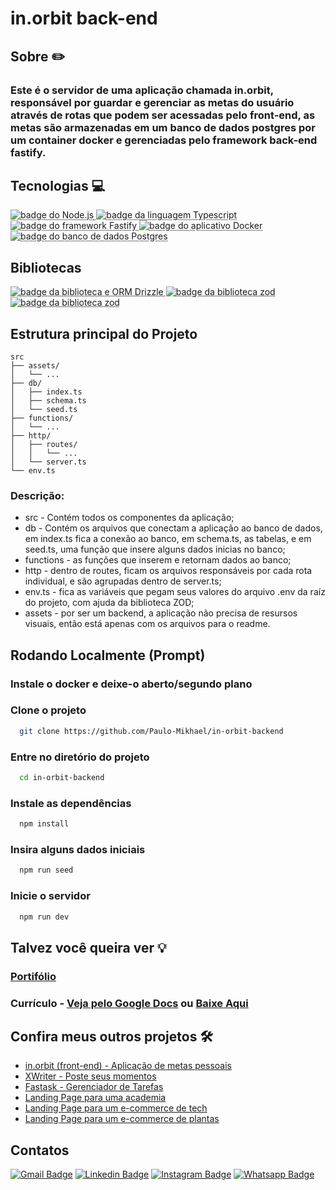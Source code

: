 # in.orbit back-end

## Sobre ✏️
### Este é o servidor de uma aplicação chamada in.orbit, responsável por guardar e gerenciar as metas do usuário através de rotas que podem ser acessadas pelo front-end, as metas são armazenadas em um banco de dados postgres por um container docker e gerenciadas pelo framework back-end fastify.

## Tecnologias 💻
<div>
  <abbr title="Node.js - Runtime Javascript" >
    <img src="https://img.shields.io/badge/Node.js-5FA04E.svg?style=for-the-badge&logo=nodedotjs&logoColor=white" alt="badge do Node.js" />
  </abbr>
  <abbr title="Typescript - Linguagem fortemente tipada" >
    <img src="https://img.shields.io/badge/TypeScript-3178C6.svg?style=for-the-badge&logo=TypeScript&logoColor=white" alt="badge da linguagem Typescript" />
  </abbr>
  <abbr title="Fastify - Framework back-end" >
    <img src="https://img.shields.io/badge/Fastify-000000.svg?style=for-the-badge&logo=Fastify&logoColor=white" alt="badge do framework Fastify" />
  </abbr>
  <abbr title="Docker - Serviço de containers" >
    <img src="https://img.shields.io/badge/Docker-2496ED.svg?style=for-the-badge&logo=Docker&logoColor=white" alt="badge do aplicativo Docker" />
  </abbr>
  <abbr title="Postgres - Banco de dados relacional" >
    <img src="https://img.shields.io/badge/PostgreSQL-4169E1.svg?style=for-the-badge&logo=PostgreSQL&logoColor=white" alt="badge do banco de dados Postgres" />
  </abbr>
</div>

## Bibliotecas
<div>
  <abbr title="Drizzle - ORM (Object-Relational Mapping), para manipular dados do banco" >
    <img src="https://img.shields.io/badge/Drizzle-C5F74F.svg?style=for-the-badge&logo=Drizzle&logoColor=black" alt="badge da biblioteca e ORM Drizzle" />
  </abbr>
  <abbr title="ZOD - Validação de dados" >
    <img src="https://img.shields.io/badge/Zod-3E67B1.svg?style=for-the-badge&logo=Zod&logoColor=white" alt="badge da biblioteca zod" />
  </abbr>
  <abbr title="Biome - Formatação de código automática" >
    <img src="https://img.shields.io/badge/Biome-60A5FA.svg?style=for-the-badge&logo=Biome&logoColor=white" alt="badge da biblioteca zod" />
  </abbr>
</div>

## Estrutura principal do Projeto
```plaintext
src
├── assets/
│   └── ...
├── db/
│   ├── index.ts
│   ├── schema.ts
│   └── seed.ts
├── functions/
│   └── ...
├── http/
│   ├── routes/
│   │   └── ...
│   └── server.ts
└── env.ts
```
### Descrição:
- src - Contém todos os componentes da aplicação;
- db - Contém os arquivos que conectam a aplicação ao banco de dados, em index.ts fica a conexão ao banco, em schema.ts, as tabelas, e em seed.ts, uma função que insere alguns dados inicias no banco;
- functions - as funções que inserem e retornam dados ao banco;
- http - dentro de routes, ficam os arquivos responsáveis por cada rota individual, e são agrupadas dentro de server.ts;
- env.ts - fica as variáveis que pegam seus valores do arquivo .env da raíz do projeto, com ajuda da biblioteca ZOD;
- assets - por ser um backend, a aplicação não precisa de resursos visuais, então está apenas com os arquivos para o readme.

## Rodando Localmente (Prompt)
### Instale o docker e deixe-o aberto/segundo plano
### Clone o projeto
```bash
  git clone https://github.com/Paulo-Mikhael/in-orbit-backend
```
### Entre no diretório do projeto
```bash
  cd in-orbit-backend
```
### Instale as dependências
```bash
  npm install
```
### Insira alguns dados iniciais
```bash
  npm run seed
```
### Inicie o servidor
```bash
  npm run dev
```

## Talvez você queira ver 💡
  ### [Portifólio](https://portifolio-react-three.vercel.app/)
  ### Currículo - [Veja pelo Google Docs](https://docs.google.com/document/d/1xhimUtV6EM7c1GtwBwAHsIonX1HjoLSi/edit) ou <a href="src/assets/readme-assets/PauloMiguelCurriculo.docx" download="PauloMiguelCurriculo.docx">Baixe Aqui</a>

## Confira meus outros projetos 🛠️
  - [in.orbit (front-end) - Aplicação de metas pessoais](https://github.com/Paulo-Mikhael/in-orbit-frontend?tab=readme-ov-file#readme)
  - [XWriter - Poste seus momentos](https://github.com/Paulo-Mikhael/XWriter?tab=readme-ov-file#readme)
  - [Fastask - Gerenciador de Tarefas](https://github.com/Paulo-Mikhael/fastask?tab=readme-ov-file#readme)
  - [Landing Page para uma academia](https://github.com/Paulo-Mikhael/academia-landing-page?tab=readme-ov-file#readme)
  - [Landing Page para um e-commerce de tech](https://github.com/Paulo-Mikhael/phlox?tab=readme-ov-file#readme)
  - [Landing Page para um e-commerce de plantas](https://github.com/Paulo-Mikhael/casa-verde?tab=readme-ov-file#readme)

## Contatos
  [![Gmail Badge](https://img.shields.io/badge/Gmail-EA4335.svg?style=for-the-badge&logo=Gmail&logoColor=white)](https://portifolio-react-three.vercel.app/contacts)
  [![Linkedin Badge](https://img.shields.io/badge/LinkedIn-0A66C2.svg?style=for-the-badge&logo=LinkedIn&logoColor=white)](https://www.linkedin.com/in/paulo-miguel-4b706022b/)
  [![Instagram Badge](https://img.shields.io/badge/Instagram-E4405F.svg?style=for-the-badge&logo=Instagram&logoColor=white)](https://www.instagram.com/pa__miguel?igsh=MWxoYzdqNGluZWcyaA%3D%3D)
  [![Whatsapp Badge](https://img.shields.io/badge/WhatsApp-25D366.svg?style=for-the-badge&logo=WhatsApp&logoColor=white)](https://api.whatsapp.com/send/?phone=5592992813253&text=Ol%C3%A1%21+Gostaria+de+fazer+uma+oferta...&type=phone_number&app_absent=0)